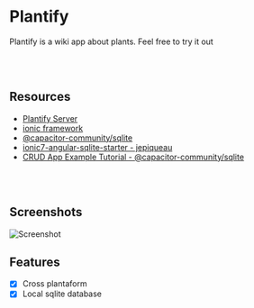 # Plantify
Plantify is a wiki app about plants. Feel free to try it out

</br>
</br>

## Resources
- [Plantify Server](https://github.com/mr-ema/plantify-server)
- [ionic framework](https://ionicframework.com)
- [@capacitor-community/sqlite](https://github.com/capacitor-community/sqlite)
- [ionic7-angular-sqlite-starter - jepiqueau](https://github.com/jepiqueau/ionic7-angular-sqlite-starter)
- [CRUD App Example Tutorial - @capacitor-community/sqlite](https://jepiqueau.github.io/2023/08/26/Ionic7Angular-SQLite-CRUD-App.html)

</br>
</br>

## Screenshots
![Screenshot](./blob/main/docs/screenshots.png)

## Features
- [x] Cross plantaform
- [x] Local sqlite database

</br>
</br>
